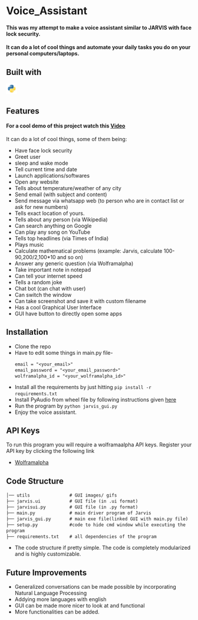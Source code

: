 # Voice_Assistant
#### This was my attempt to make a voice assistant similar to JARVIS with face lock security.
#### It can do a lot of cool things and automate your daily tasks you do on your personal computers/laptops.

## Built with

<code><img height="30" src="https://raw.githubusercontent.com/github/explore/80688e429a7d4ef2fca1e82350fe8e3517d3494d/topics/python/python.png"></code>

## Features

#### For a cool demo of this project watch this [Video]()

It can do a lot of cool things, some of them being:

- Have face lock security
- Greet user
- sleep and wake mode
- Tell current time and date
- Launch applications/softwares 
- Open any website
- Tells about temperature/weather of any city
- Send email (with subject and content)
- Send message via whatsapp web (to person who are in contact list or ask for new numbers)
- Tells exact location of yours.
- Tells about any person (via Wikipedia)
- Can search anything on Google 
- Can play any song on YouTube
- Tells top headlines (via Times of India)
- Plays music
- Calculate mathematical problems (example: Jarvis, calculate 100-90,200/2,100*10 and so on)
- Answer any generic question (via Wolframalpha)
- Take important note in notepad
- Can tell your internet speed
- Tells a random joke
- Chat bot (can chat with user)
- Can switch the window
- Can take screenshot and save it with custom filename
- Has a cool Graphical User Interface
- GUI have button to directly open some apps

## Installation

- Clone the repo
- Have to edit some things in main.py file-
    ```
    email = "<your_email>"
    email_password = "<your_email_password>"
    wolframalpha_id = "<your_wolframalpha_id>"
- Install all the requirements by just hitting ``` pip install -r requirements.txt ```
- Install PyAudio from wheel file by following instructions given [here](https://stackoverflow.com/a/55630212)
- Run the program by ``` python jarvis_gui.py ```
- Enjoy the voice assistant.

## API Keys
To run this program you will require a wolframaalpha API keys. Register your API key by clicking the following link

- [Wolframalpha](https://www.wolframalpha.com/)

## Code Structure


    │── utils               # GUI images/ gifs
    ├── jarvis.ui           # GUI file (in .ui format)
    ├── jarvisui.py         # GUI file (in .py format)
    ├── main.py             # main driver program of Jarvis
    ├── jarvis_gui.py       # main exe file(linked GUI with main.py file)
    ├── setup.py            #code to hide cmd window while executing the program
    ├── requirements.txt    # all dependencies of the program

- The code structure if pretty simple. The code is completely modularized and is highly customizable.

## Future Improvements
- Generalized conversations can be made possible by incorporating Natural Language Processing
- Addying more languages with english
- GUI can be made more nicer to look at and functional
- More functionalities can be added.

